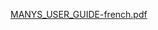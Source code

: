 [MANYS_USER_GUIDE-french.pdf](https://github.com/skandarchahbouni/vehicle_anti_theft_mobile_app_flutter/files/14667259/MANYS_USER_GUIDE-french.pdf)

